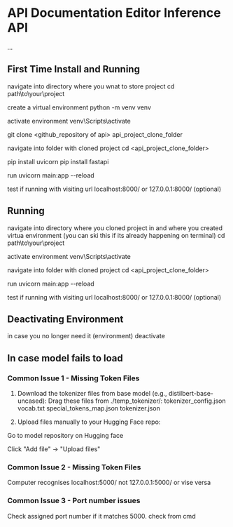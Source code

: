 # API Documentation Editor Inference API
... 


## First Time Install and Running 
navigate into directory where you wnat to store project 
cd path\to\your\project

create a virtual environment 
python -m venv venv

activate environment 
venv\Scripts\activate

git clone <github_repository of api> api_project_clone_folder 

navigate into folder with cloned project 
cd <api_project_clone_folder>

pip install uvicorn
pip install fastapi 



run 
uvicorn main:app --reload 

test if running with visiting url localhost:8000/ or 127.0.0.1:8000/ (optional)

## Running 
navigate into directory where you cloned project in and where you created virtua environment (you can ski this if its already happening on terminal)
cd path\to\your\project

activate environment 
venv\Scripts\activate

navigate into folder with cloned project 
cd <api_project_clone_folder>

run 
uvicorn main:app --reload 

test if running with visiting url localhost:8000/ or 127.0.0.1:8000/ (optional)

## Deactivating Environment 
in case you no longer need it (environment)
deactivate
 

## In case model fails to load 
### Common Issue 1 - Missing Token Files 
1. Download the tokenizer files from base model (e.g., distilbert-base-uncased):
Drag these files from ./temp_tokenizer/:
tokenizer_config.json
vocab.txt
special_tokens_map.json
tokenizer.json 

2. Upload files manually to your Hugging Face repo:

Go to model repository on Hugging face  

Click "Add file" → "Upload files"


### Common Issue 2 - Missing Token Files 
Computer recognises localhost:5000/ not 127.0.0.1:5000/ or vise versa

### Common Issue 3 - Port number issues 
Check assigned port number if it matches 5000. 
check from cmd 

